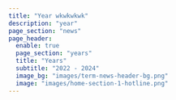 ```yaml
---
title: "Year wkwkwkwk"
description: "year"
page_section: "news"
page_header:
  enable: true
  page_section: "years"
  title: "Years"
  subtitle: "2022 - 2024"
  image_bg: "images/term-news-header-bg.png"
  image: "images/home-section-1-hotline.png"
---
```

